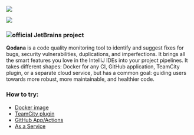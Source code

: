 ![](https://github.com/katerinared/Qodana-11/blob/main/TeamCity%20Plugin/resources/eap-alert.png)

![](https://github.com/katerinared/Qodana-11/blob/main/TeamCity%20Plugin/resources/banner-main.png)

### ![official JetBrains project](https://jb.gg/badges/official-flat-square.svg)

**Qodana** is a code quality monitoring tool to identify and suggest fixes for bugs, security vulnerabilities, duplications, and imperfections. It brings all the smart features you love in the IntelliJ IDEs into your project pipelines. It takes different shapes: Docker for any CI, GitHub application, TeamCity plugin, or a separate cloud service, but has a common goal: guiding users towards more robust, more maintainable, and healthier code.

### How to try:

* [Docker image](Docker%20Image/README.md)
* [TeamCity plugin](TeamCity%20Plugin/README.md)
* [GitHub App/Actions](GitHub/README.md)
* [As a Service](As%20a%20Service/README.md)
